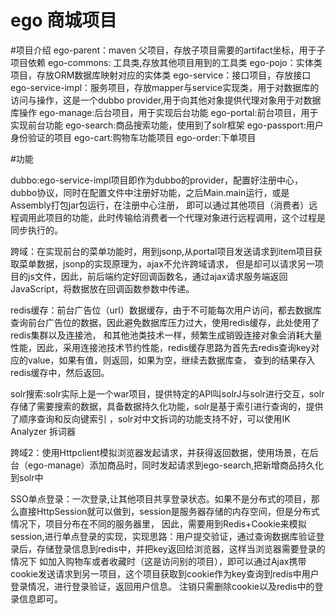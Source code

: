 # ego 商城项目

#项目介绍
ego-parent：maven 父项目，存放子项目需要的artifact坐标，用于子项目依赖
ego-commons: 工具类,存放其他项目用到的工具类
ego-pojo：实体类项目，存放ORM数据库映射对应的实体类
ego-service：接口项目，存放接口
ego-service-impl：服务项目，存放mapper与service实现类，用于对数据库的访问与操作，这是一个dubbo provider,用于向其他对象提供代理对象用于对数据库操作
ego-manage:后台项目，用于实现后台功能
ego-portal:前台项目，用于实现前台功能
ego-search:商品搜索功能，使用到了solr框架
ego-passport:用户身份验证的项目
ego-cart:购物车功能项目
ego-order:下单项目

#功能

dubbo:ego-service-impl项目即作为dubbo的provider，配置好注册中心，dubbo协议，同时在配置文件中注册好功能，之后Main.main运行，或是Assembly打包jar包运行，在注册中心注册，
即可以通过其他项目（消费者）远程调用此项目的功能，此时传输给消费者一个代理对象进行远程调用，这个过程是同步执行的。

跨域：在实现前台的菜单功能时，用到jsonp,从portal项目发送请求到item项目获取菜单数据，jsonp的实现原理为，ajax不允许跨域请求，
但是却可以请求另一项目的js文件，因此，前后端约定好回调函数名，通过ajax请求服务端返回JavaScript，将数据放在回调函数参数中传递。

redis缓存：前台广告位（url）数据缓存，由于不可能每次用户访问，都去数据库查询前台广告位的数据，因此避免数据库压力过大，使用redis缓存，此处使用了redis集群以及连接池，
和其他池类技术一样，频繁生成销毁连接对象会消耗大量性能，因此，采用连接池技术节约性能，redis缓存思路为首先去redis查询key对应的value，如果有值，则返回，如果为空，继续去数据库查，
查到的结果存入redis缓存中，然后返回。

solr搜索:solr实际上是一个war项目，提供特定的API叫solrJ与solr进行交互，solr存储了需要搜索的数据，具备数据持久化功能，solr是基于索引进行查询的，提供了顺序查询和反向键索引
，solr对中文拆词的功能支持不好，可以使用IK Analyzer 拆词器

跨域2：使用Httpclient模拟浏览器发起请求，并获得返回数据，使用场景，在后台（ego-manage）添加商品时，同时发起请求到ego-search,把新增商品持久化到solr中

SSO单点登录：一次登录,让其他项目共享登录状态。如果不是分布式的项目，那么直接HttpSession就可以做到，session是服务器存储的内存空间，但是分布式情况下，项目分布在不同的服务器里，
因此，需要用到Redis+Cookie来模拟session,进行单点登录的实现，实现思路：用户提交验证，通过查询数据库验证登录后，存储登录信息到redis中，并把key返回给浏览器，这样当浏览器需要登录的情况下
如加入购物车或者收藏时（这是访问别的项目），即可以通过Ajax携带cookie发送请求到另一项目，这个项目获取到cookie作为key查询到redis中用户登录情况，进行登录验证，返回用户信息。
注销只需删除cookie以及redis中的登录信息即可。





